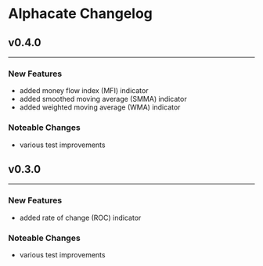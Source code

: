# Alphacate Changelog


## v0.4.0
***

### New Features
- added money flow index (MFI) indicator
- added smoothed moving average (SMMA) indicator
- added weighted moving average (WMA) indicator

### Noteable Changes
- various test improvements

## v0.3.0
***

### New Features
- added rate of change (ROC) indicator

### Noteable Changes
- various test improvements
